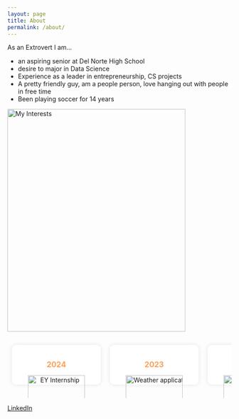 ```yaml
---
layout: page
title: About
permalink: /about/
---
```


<style>
  /* Container for the timeline, set to scroll horizontally */
  .timeline {
    display: flex; /* Align items in a row */
    flex-wrap: nowrap; 
    overflow-x: auto; /* Enable horizontal scrolling */
    margin: 0 auto; /* Center align the timeline */
    padding: 20px 0; 
    white-space: nowrap; 
    max-width: 100%; 
  }

  /* Style for scrollbar thumb */
  .timeline::-webkit-scrollbar-thumb {
    background: #FF9F55; 
    border-radius: 10px; 
  }

  /* Container for each timeline item */
  .container {
    flex: 0 0 auto; 
    width: 200px;
    margin: 10px; 
    background-color: white; 
    border-radius: 10px; 
    box-shadow: 0px 0px 10px rgba(0, 0, 0, 0.1);
    text-align: center; 
    cursor: pointer;
    transition: transform 0.3s ease-in-out, box-shadow 0.3s ease-in-out; 
  }

  /* Header style within each container */
  .container h2 {
    color: #FF9F55; 
    padding-top: 10px; 
    font-size: 1.2em; 
  }

  /* Image style within each container */
  .container img {
    width: 80%; 
    height: auto; 
    border-radius: 0 0 10px 10px; 
  }

  /* Hover effect for timeline items */
  .container:hover {
    transform: scale(1.05); /* Slightly enlarge item on hover */
    box-shadow: 0px 0px 15px rgba(0, 0, 0, 0.2); /* Darker shadow on hover */
  }

  /* Style for modal background */
  .modal {
    display: none; 
    position: fixed; 
    z-index: 1;
    left: 0;
    top: 0;
    width: 100%; 
    height: 100%; 
    overflow: auto; 
    background-color: rgba(0, 0, 0, 0.8); 
  }

  /* Style for modal content */
  .modal-content {
    margin: 15% auto; 
    padding: 20px; 
    background-color: white; 
    border-radius: 10px; 
    width: 60%;
    text-align: center; 
  }

  /* Image style within modal */
  .modal img {
    width: 80%;
    height: auto; 
    margin-bottom: 15px;
    border-radius: 10px; 
  }

  /* Bullet points style within modal */
  .modal ul {
    list-style-type: disc; 
    text-align: left; 
    margin: 0 auto; 
    padding-left: 20px; 
  }

  /* Paragraph text style within modal */
  .modal p {
    font-size: 1em; 
    color: #333; 
  }

  /* Style for close button in modal */
  .close {
    color: #aaa; 
    float: right; 
    font-size: 28px; 
    font-weight: bold; 
  }

  /* Hover and focus style for close button */
  .close:hover,
  .close:focus {
    color: black; 
    text-decoration: none; 
    cursor: pointer; 
  }
</style>

As an Extrovert I am...

- an aspiring senior at Del Norte High School 
- desire to major in Data Science 
- Experience as a leader in entrepreneurship, CS projects 
- A pretty friendly guy, am a people person, love hanging out with people in free time
- Been playing soccer for 14 years


<img src="/CSAstudent_T1/images/csacollage.png" alt="My Interests" height="500" width="400">


<div class="timeline">
  <!-- Timeline item for 2024 -->
  <div class="container" onclick="openModal('modal2024')">
    <h2>2024</h2>
    <img src="/CSAstudent_T1/images/EY.png" alt="EY Internship">
  </div>
  
  <!-- Timeline item for 2023 -->
  <div class="container" onclick="openModal('modal2023')">
    <h2>2023</h2>
    <img src="/CSAstudent_T1/images/weatherApp.png" alt="Weather application">
  </div>

  <!-- Timeline item for 2022 -->
  <div class="container" onclick="openModal('modal2022')">
    <h2>2022</h2>
    <img src="/CSAstudent_T1/images/saferoads.png" alt="Entrepreneurship Project">
  </div>
  
  <!-- Timeline item for 2021 -->
  <div class="container" onclick="openModal('modal2021')">
    <h2>2021</h2>
    <img src="/CSAstudent_T1/images/soccerShots.png" alt="Soccer Shots Volunteerd">
  </div>


  
</div>

<!-- Modal for 2024 -->
<div id="modal2024" class="modal">
  <div class="modal-content">
    <span class="close" onclick="closeModal('modal2024')">&times;</span>
    <h2>2024 - EY Internship</h2>
    <img src="/CSAstudent_T1/images/EY.png" alt="EY Internship">
    <ul>
      <li>Completed an internship at EY.</li>
      <li>Gained insights into consulting and data science.</li>
      <li>OTHER ACTIVITIES IN 2024 SUMMER</li>
        <li>Completed AP Calculus BC</li>
        <li>Participated in Inspirit AI program</li>
        <li>Worked on College Apps!</li>
    </ul>
  </div>
</div>

<!-- Modal for 2023 -->
<div id="modal2023" class="modal">
  <div class="modal-content">
    <span class="close" onclick="closeModal('modal2023')">&times;</span>
    <h2>2023 - Weather Application</h2>
    <img src="/CSAstudent_T1/images/weatherApp.png" alt="Weather application">
    <ul>
      <li>Developed a weather application.</li>
      <li>Integrated live weather data APIs.</li>
        <li>OTHER CS PROJECTS</li>
        <li>Stock Prediction ML</li>
        <li>Fully functioning Forum (Collabora)</li>
        <li>Titanic Survival ML</li>
        <li>Flask backend development</li>
        <li>Binary Clock</li>
    </ul>
  </div>
</div>

<!-- Modal for 2022 -->
<div id="modal2022" class="modal">
  <div class="modal-content">
    <span class="close" onclick="closeModal('modal2022')">&times;</span>
    <h2>2022 - Entrepreneurship Project</h2>
    <img src="/CSAstudent_T1/images/saferoads.png" alt="Entrepreneurship Project">
    <ul>
      <li>Led a project on road safety.</li>
      <li>Focused on tech innovations.</li>
      <li>Placed 4th in NuFund Pitch Competition amongst Angel Investors</li>
      <li>OTHER SUMMER ACTIVITIES</li>
        <li>AP Calc BC Semester 1</li>
        <li>AP Macroeconomics</li>
        <li>Miramar Entrepreneurship Course</li>
    </ul>
  </div>
</div>

<!-- Modal for 2021 -->
<div id="modal2021" class="modal">
  <div class="modal-content">
    <span class="close" onclick="closeModal('modal2021')">&times;</span>
    <h2>2021 - Soccer Team</h2>
    <img src="/CSAstudent_T1/images/soccerShots.png" alt="Soccer Shots">
    <ul>
      <li>Learned to coach children under 7</li>
      <li>Learned the operational aspect of Soccer Shots </li>
      <li>Developed teamwork and leadership skills</li>
      <li>OTHER ACTIVITIES OVER 2021 SUMMER</li>
    </ul>
  </div>
</div>

[LinkedIn](https://www.linkedin.com/in/drishya-mody-20317b235/)

<script>
  // Function to open a modal
  function openModal(modalId) {
    document.getElementById(modalId).style.display = "block"; // Show the modal
  }

  // Function to close a modal
  function closeModal(modalId) {
    document.getElementById(modalId).style.display = "none"; // Hide the modal
  }
</script>
